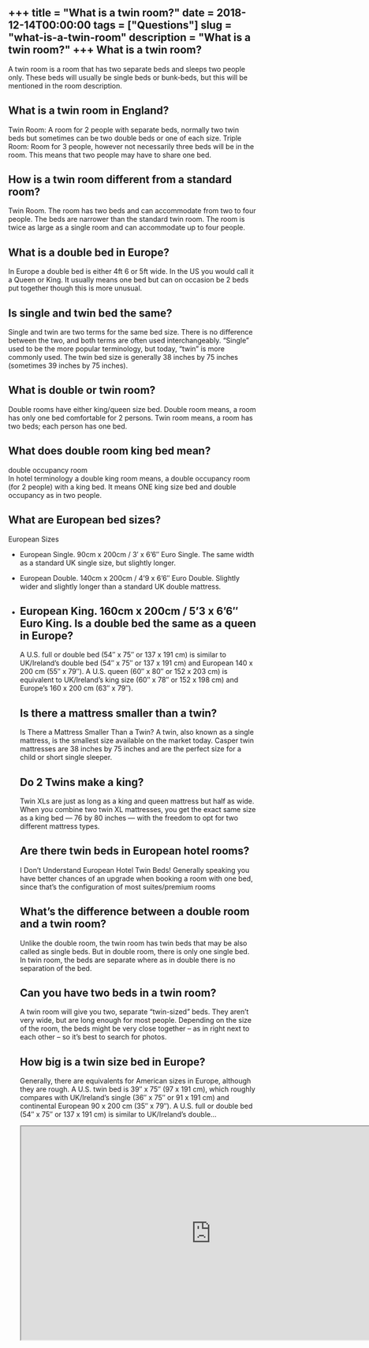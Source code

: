 +++
title = "What is a twin room?"
date = 2018-12-14T00:00:00
tags = ["Questions"]
slug = "what-is-a-twin-room"
description = "What is a twin room?"
+++
What is a twin room?
--------------------

A twin room is a room that has two separate beds and sleeps two people only. These beds will usually be single beds or bunk-beds, but this will be mentioned in the room description.

What is a twin room in England?
-------------------------------

Twin Room: A room for 2 people with separate beds, normally two twin beds but sometimes can be two double beds or one of each size. Triple Room: Room for 3 people, however not necessarily three beds will be in the room. This means that two people may have to share one bed.

How is a twin room different from a standard room?
--------------------------------------------------

Twin Room. The room has two beds and can accommodate from two to four people. The beds are narrower than the standard twin room. The room is twice as large as a single room and can accommodate up to four people.

What is a double bed in Europe?
-------------------------------

In Europe a double bed is either 4ft 6 or 5ft wide. In the US you would call it a Queen or King. It usually means one bed but can on occasion be 2 beds put together though this is more unusual.

Is single and twin bed the same?
--------------------------------

Single and twin are two terms for the same bed size. There is no difference between the two, and both terms are often used interchangeably. “Single” used to be the more popular terminology, but today, “twin” is more commonly used. The twin bed size is generally 38 inches by 75 inches (sometimes 39 inches by 75 inches).

What is double or twin room?
----------------------------

Double rooms have either king/queen size bed. Double room means, a room has only one bed comfortable for 2 persons. Twin room means, a room has two beds; each person has one bed.

What does double room king bed mean?
------------------------------------

double occupancy room  
In hotel terminology a double king room means, a double occupancy room (for 2 people) with a king bed. It means ONE king size bed and double occupancy as in two people.

What are European bed sizes?
----------------------------

European Sizes

- European Single. 90cm x 200cm / 3′ x 6’6″ Euro Single. The same width as a standard UK single size, but slightly longer.
- European Double. 140cm x 200cm / 4’9 x 6’6″ Euro Double. Slightly wider and slightly longer than a standard UK double mattress.
- European King. 160cm x 200cm / 5’3 x 6’6″ Euro King. Is a double bed the same as a queen in Europe?
    ----------------------------------------------
    
    A U.S. full or double bed (54″ x 75″ or 137 x 191 cm) is similar to UK/Ireland’s double bed (54″ x 75″ or 137 x 191 cm) and European 140 x 200 cm (55″ x 79″). A U.S. queen (60″ x 80″ or 152 x 203 cm) is equivalent to UK/Ireland’s king size (60″ x 78″ or 152 x 198 cm) and Europe’s 160 x 200 cm (63″ x 79″).
    
    Is there a mattress smaller than a twin?
    ----------------------------------------
    
    Is There a Mattress Smaller Than a Twin? A twin, also known as a single mattress, is the smallest size available on the market today. Casper twin mattresses are 38 inches by 75 inches and are the perfect size for a child or short single sleeper.
    
    Do 2 Twins make a king?
    -----------------------
    
    Twin XLs are just as long as a king and queen mattress but half as wide. When you combine two twin XL mattresses, you get the exact same size as a king bed — 76 by 80 inches — with the freedom to opt for two different mattress types.
    
    Are there twin beds in European hotel rooms?
    --------------------------------------------
    
    I Don’t Understand European Hotel Twin Beds! Generally speaking you have better chances of an upgrade when booking a room with one bed, since that’s the configuration of most suites/premium rooms
    
    What’s the difference between a double room and a twin room?
    ------------------------------------------------------------
    
    Unlike the double room, the twin room has twin beds that may be also called as single beds. But in double room, there is only one single bed. In twin room, the beds are separate where as in double there is no separation of the bed.
    
    Can you have two beds in a twin room?
    -------------------------------------
    
    A twin room will give you two, separate “twin-sized” beds. They aren’t very wide, but are long enough for most people. Depending on the size of the room, the beds might be very close together – as in right next to each other – so it’s best to search for photos.
    
    How big is a twin size bed in Europe?
    -------------------------------------
    
    Generally, there are equivalents for American sizes in Europe, although they are rough. A U.S. twin bed is 39″ x 75″ (97 x 191 cm), which roughly compares with UK/Ireland’s single (36″ x 75″ or 91 x 191 cm) and continental European 90 x 200 cm (35″ x 79″). A U.S. full or double bed (54″ x 75″ or 137 x 191 cm) is similar to UK/Ireland’s double…
    
    <iframe allow="accelerometer; autoplay; clipboard-write; encrypted-media; gyroscope; picture-in-picture" allowfullscreen="" class="__youtube_prefs__  epyt-is-override  no-lazyload" data-no-lazy="1" data-origheight="433" data-origwidth="770" data-skipgform_ajax_framebjll="" height="433" id="_ytid_45984" loading="lazy" src="https://www.youtube.com/embed/RM19_pTzVwo?enablejsapi=1&autoplay=0&cc_load_policy=0&cc_lang_pref=&iv_load_policy=1&loop=0&modestbranding=0&rel=1&fs=1&playsinline=0&autohide=2&theme=dark&color=red&controls=1&" title="YouTube player" width="770"></iframe>